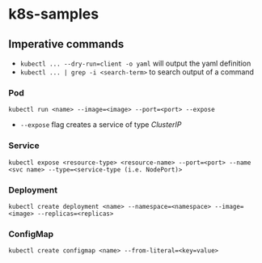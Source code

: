 # k8s-samples

## Imperative commands
- `kubectl ... --dry-run=client -o yaml` will output the yaml definition
- `kubectl ... | grep -i <search-term>` to search output of a command

### Pod
`kubectl run <name> --image=<image> --port=<port> --expose`
- `--expose` flag creates a service of type *ClusterIP*

### Service
`kubectl expose <resource-type> <resource-name> --port=<port> --name <svc name> --type=<service-type (i.e. NodePort)>`

### Deployment
`kubectl create deployment <name> --namespace=<namespace> --image=<image> --replicas=<replicas>`

### ConfigMap
`kubectl create configmap <name> --from-literal=<key=value>`
